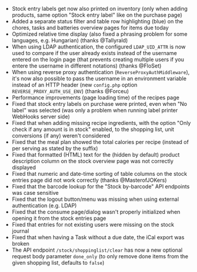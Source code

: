 - Stock entry labels get now also printed on inventory (only when adding products, same option "Stock entry label" like on the purchase page)
- Added a separate status filter and table row highlighting (blue) on the chores, tasks and batteries overview pages for items due today
- Optimized relative time display (also fixed a phrasing problem for some languages, e.g. Hungarian) (thanks @Tallyrald)
- When using LDAP authentication, the configured `LDAP_UID_ATTR` is now used to compare if the user already exists instead of the username entered on the login page (that prevents creating multiple users if you entere the username in different notations) (thanks @FloSet)
- When using reverse proxy authentication (`ReverseProxyAuthMiddleware`), it's now also possible to pass the username in an environment variable instead of an HTTP header (new `config.php` option `REVERSE_PROXY_AUTH_USE_ENV`) (thanks @Forceu)
- Performance improvements (page loading time) of the recipes page
- Fixed that stock entry labels on purchase were printed, even when "No label" was selected (was only a problem when running label printer WebHooks server side)
- Fixed that when adding missing recipe ingredients, with the option "Only check if any amount is in stock" enabled, to the shopping list, unit conversions (if any) weren't considered
- Fixed that the meal plan showed the total calories per recipe (instead of per serving as stated by the suffix)
- Fixed that formatted (HTML) text for the (hidden by default) product description column on the stock overview page was not correctly displayed
- Fixed that numeric and date-time sorting of table columns on the stock entries page did not work correctly (thanks @MasterofJOKers)
- Fixed that the barcode lookup for the "Stock by-barcode" API endpoints was case sensitive
- Fixed that the logout button/menu was missing when using external authentication (e.g. LDAP)
- Fixed that the consume page/dialog wasn't properly initialized when opening it from the stock entries page
- Fixed that entries for not existing users were missing on the stock journal
- Fixed that when having a Task without a due date, the iCal export was broken
- The API endpoint `/stock/shoppinglist/clear` has now a new optional request body parameter `done_only` (to only remove done items from the given shopping list, defaults to `false`)
